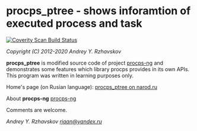 # procps_ptree - shows inforamtion of executed process and  task

<a href="https://scan.coverity.com/projects/rjaan-procps_ptree">
  <img alt="Coverity Scan Build Status"
       src="https://scan.coverity.com/projects/20648/badge.svg"/>
</a>

   _Copyright (C) 2012-2020 Andrey Y. Rzhavskov_

  **procps_ptree** is modified source code of project [procps-ng](https://gitlab.com/procps-ng/procps) and  demonstrates some 
  features which library procps provides in its own APIs. This program was written in learning purposes only. 

  Home's page (on Rusian language):
	[procps_ptree on narod.ru](http://rjaan.narod.ru/projects/procps_ptree.html)

  About **procps-ng**
        [procps-ng](https://gitlab.com/procps-ng/procps/-/blob/master/README.md)

Comments are welcome.

 _Andrey Y. Rzhavskov <rjaan@yandex.ru>_

